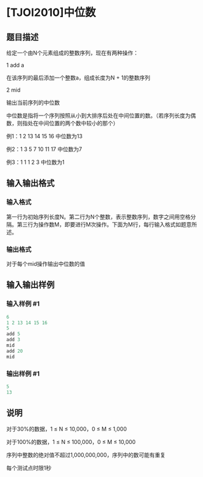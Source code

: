 # [TJOI2010]中位数

## 题目描述

给定一个由N个元素组成的整数序列，现在有两种操作：

1 add a

在该序列的最后添加一个整数a，组成长度为N + 1的整数序列

2 mid

输出当前序列的中位数

中位数是指将一个序列按照从小到大排序后处在中间位置的数。（若序列长度为偶数，则指处在中间位置的两个数中较小的那个）

例1：1 2 13 14 15 16 中位数为13

例2：1 3 5 7 10 11 17 中位数为7

例3：1 1 1 2 3 中位数为1

## 输入输出格式

### 输入格式

第一行为初始序列长度N。第二行为N个整数，表示整数序列，数字之间用空格分隔。第三行为操作数M，即要进行M次操作。下面为M行，每行输入格式如题意所述。

### 输出格式

对于每个mid操作输出中位数的值

## 输入输出样例

### 输入样例 #1

```cpp
6
1 2 13 14 15 16
5
add 5
add 3
mid
add 20
mid

```
### 输出样例 #1

```cpp
5
13

```
## 说明

对于30%的数据，1 ≤ N ≤ 10,000，0 ≤ M ≤ 1,000

对于100%的数据，1 ≤ N ≤ 100,000，0 ≤ M ≤ 10,000

序列中整数的绝对值不超过1,000,000,000，序列中的数可能有重复

每个测试点时限1秒

